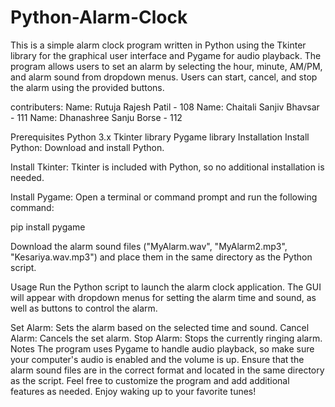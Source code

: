 # Python-Alarm-Clock
This is a simple alarm clock program written in Python using the Tkinter library for the graphical user interface and Pygame for audio playback. The program allows users to set an alarm by selecting the hour, minute, AM/PM, and alarm sound from dropdown menus. Users can start, cancel, and stop the alarm using the provided buttons.

contributers:
Name: Rutuja Rajesh Patil - 108 
Name: Chaitali Sanjiv Bhavsar - 111
Name: Dhanashree Sanju Borse - 112

Prerequisites
Python 3.x
Tkinter library
Pygame library
Installation
Install Python: Download and install Python.

Install Tkinter: Tkinter is included with Python, so no additional installation is needed.

Install Pygame: Open a terminal or command prompt and run the following command:


pip install pygame

Download the alarm sound files ("MyAlarm.wav", "MyAlarm2.mp3", "Kesariya.wav.mp3") and place them in the same directory as the Python script.

Usage
Run the Python script to launch the alarm clock application. The GUI will appear with dropdown menus for setting the alarm time and sound, as well as buttons to control the alarm.

Set Alarm: Sets the alarm based on the selected time and sound.
Cancel Alarm: Cancels the set alarm.
Stop Alarm: Stops the currently ringing alarm.
Notes
The program uses Pygame to handle audio playback, so make sure your computer's audio is enabled and the volume is up.
Ensure that the alarm sound files are in the correct format and located in the same directory as the script.
Feel free to customize the program and add additional features as needed. Enjoy waking up to your favorite tunes!
